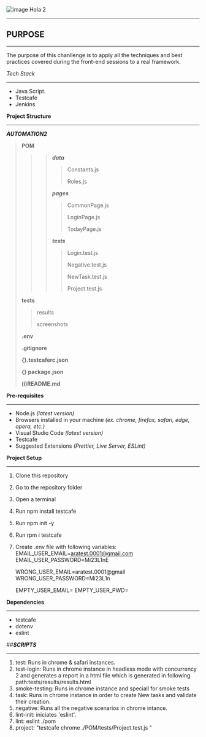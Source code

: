 ![image](https://user-images.githubusercontent.com/91338126/138530868-b765f021-aa84-4f7f-8c71-32c807c35ef2.png)
Hola 2

---

## **PURPOSE**

---

The purpose of this chanllenge is to apply all the techniques and best practices covered during the front-end sessions to a real framework.

_Tech Stack_

---

- Java Script.
- Testcafe
- Jenkins

**Project Structure**

---

**_AUTOMATION2_**

> **POM**
>
> > > **_data_**
> > >
> > > > Constants.js
> > > >
> > > > Roles.js
> > >
> > > **_pages_**
> > >
> > > > CommonPage.js
> > > >
> > > > LoginPage.js
> > > >
> > > > TodayPage.js
> > >
> > > **_tests_**
> > >
> > > > Login.test.js
> > > >
> > > > Negative.test.js
> > > >
> > > > NewTask.test.js
> > > >
> > > > Project.test.js
>
> **tests**
>
> > results
> >
> > screenshots
>
> **.env**
>
> **.gitignore**
>
> **{}.testcaferc.json**
>
> **{} package.json**
>
> **(i)README.md**

**Pre-requisites**

---

- Node.js _(latest version)_
- Browsers installed in your machine _(ex. chrome, firefox, safari, edge, opera, etc.)_
- Visual Studio Code _(latest version)_
- Testcafe
- Suggested Extensions _(Prettier, Live Server, ESLint)_

**Project Setup**

---

1. Clone this repository
2. Go to the repository folder
3. Open a terminal
4. Run npm install testcafe
5. Run npm init -y
6. Run rpm i testcafe
7. Create .env file with following variables:
   EMAIL_USER_EMAIL=aratest.0001@gmail.com
   EMAIL_USER_PASSWORD=Mi23L1nE

   WRONG_USER_EMAIL=aratest.0001@gmail
   WRONG_USER_PASSWORD=Mi23L1n

   EMPTY_USER_EMAIL=
   EMPTY_USER_PWD=

**Dependencies**

---

- testcafe
- dotenv
- eslint

##**_SCRIPTS_**

---

1. test: Runs in chrome & safari instances.
2. test-login: Runs in chrome instance in headless mode with concurrency 2 and generates a report in a html file which is generated in following path:tests/results/results.html
3. smoke-testing: Runs in chrome instance and speciall for smoke tests
4. task: Runs in chrome instance in order to create New tasks and validate their creation.
5. negative: Runs all the negative scenarios in chrome intance.
6. lint-init: iniciates 'eslint'.
7. lint: eslint ./pom
8. project: "testcafe chrome ./POM/tests/Project.test.js "
